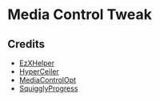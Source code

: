 # Media Control Tweak

## Credits

- [EzXHelper](https://github.com/KyuubiRan/EzXHelper)
- [HyperCeiler](https://github.com/ReChronoRain/HyperCeiler)
- [MediaControlOpt](https://github.com/YuKongA/MediaControlOpt)
- [SquigglyProgress](https://android.googlesource.com/platform/frameworks/base/+/refs/heads/main/packages/SystemUI/src/com/android/systemui/media/controls/ui/drawable/SquigglyProgress.kt)